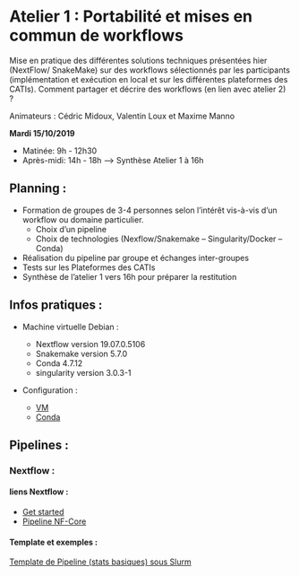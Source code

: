 # Atelier 1 : **Portabilité et mises en commun de workflows**

Mise en pratique des différentes solutions techniques présentées hier (NextFlow/ SnakeMake) sur des workflows sélectionnés par les participants (implémentation et exécution en local et sur les différentes plateformes des CATIs). Comment partager et décrire des workflows (en lien avec atelier 2)  ?

Animateurs : Cédric Midoux, Valentin Loux et Maxime Manno

**Mardi 15/10/2019**

* Matinée: 9h - 12h30
* Après-midi: 14h - 18h --> Synthèse Atelier 1 à 16h

## Planning :

* Formation de groupes de 3-4 personnes selon l’intérêt vis-à-vis d’un workflow ou domaine particulier.
  * Choix d’un pipeline
  * Choix de technologies (Nexflow/Snakemake – Singularity/Docker – Conda)
* Réalisation du pipeline par groupe et échanges inter-groupes
* Tests sur les Plateformes des CATIs
* Synthèse de l’atelier 1 vers 16h pour préparer la restitution


## Infos pratiques :

* Machine virtuelle Debian :
  * Nextflow version 19.07.0.5106
  * Snakemake version 5.7.0
  * Conda 4.7.12
  * singularity version 3.0.3-1

* Configuration :
  * [VM](Configuration.md)
  * [Conda](https://forgemia.inra.fr/mmanno/HackathonOct2019-Atelier1/blob/master/Configuration.md#install-conda-env-)

## Pipelines :

### Nextflow :

#### liens Nextflow :

* [Get started](https://www.nextflow.io/docs/latest/getstarted.html)
* [Pipeline NF-Core](https://nf-co.re/pipelines)

#### Template et exemples :

[Template de Pipeline (stats basiques) sous Slurm](nf-basic_stats)


